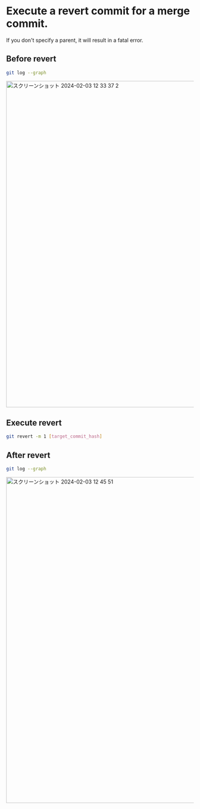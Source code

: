 # Execute a revert commit for a merge commit.

If you don't specify a parent, it will result in a fatal error.

## Before revert

```bash
git log --graph
```

<img width="876" alt="スクリーンショット 2024-02-03 12 33 37 2" src="https://github.com/shotatanakait/demo-git-revert/assets/40833446/00796002-31f0-4850-a793-15402516f8ab">

## Execute revert

```bash
git revert -m 1 [target_commit_hash]
```

## After revert

```bash
git log --graph
```

<img width="875" alt="スクリーンショット 2024-02-03 12 45 51" src="https://github.com/shotatanakait/demo-git-revert/assets/40833446/a052f9b1-e31a-4da5-9137-90a9b11a107f">

